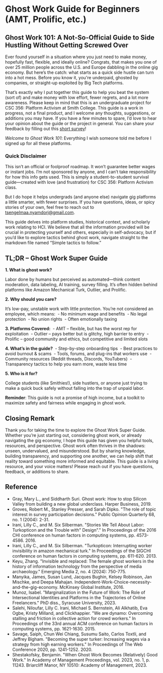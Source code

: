# Ghost Work Guide for Beginners (AMT, Prolific, etc.)
## Ghost Work 101: A Not-So-Official Guide to Side Hustling Without Getting Screwed Over

Ever found yourself in a situation where you just need to make money, hopefully fast, flexible, and ideally online? Congrats, that makes you one of over 25 million people across the U.S. and Europe dabbling in the online gig economy. But here’s the catch: what starts as a quick side hustle can turn into a hot mess. Before you know it, you're underpaid, ghosted by companies, or straight-up exploited by Big Tech platforms.

That’s exactly why I put together this guide to help you beat the system (sort of) and make money with low effort, fewer regrets, and a lot more awareness. Please keep in mind that this is an undergraduate project for CSC 356: Platform Activism at Smith College. This guide is a work in progress, not a final product, and I welcome any thoughts, suggestions, or additions you may have. If you have a few minutes to spare, I’d love to hear your opinion about the guide or the project in general. You can share your feedback by filling out this [short survey](https://forms.gle/pLBRTHKERqKytz9R6)!

*Welcome to Ghost Work 101*: Everything I wish someone told me before I signed up for all these platforms.

### Quick Disclaimer 

This isn’t an official or foolproof roadmap. It won’t guarantee better wages or instant jobs. I’m not sponsored by anyone, and I can’t take responsibility for how this info gets used. This is simply a student-to-student survival guide—created with love (and frustration) for CSC 356: Platform Activism class.

But I do hope it helps undergrads (and anyone else) navigate gig platforms a little smarter, with fewer surprises. If you have questions, ideas, or spicy stories of your own, feel free to reach out to <tsengelmaa.nyamdorj@gmail.com>.

This guide delves into platform studies, historical context, and scholarly work relating to HCI. We believe that all the information provided will be crucial in protecting yourself and others, especially in self-advocacy, but if you’d like to explore tactics behind ghost work, navigate straight to the markdown file named “Simple tactics to follow.”

## TL;DR – Ghost Work Super Guide

**1. What is ghost work?**
 
Labor done by humans but perceived as automated—think content moderation, data labeling, AI training, survey filling. It’s often hidden behind platforms like Amazon Mechanical Turk, Outlier, and Prolific.

**2. Why should you care?**

It’s low-pay, unstable work with little protection. You’re not considered an employee, which means:
&nbsp;- No minimum wage and benefits
&nbsp;- No legal protection
&nbsp;- No union rights
&nbsp;- Often emotionally taxing

**3. Platforms Covered:**
&nbsp;- AMT – flexible, but has the worst rep for exploitation
&nbsp;- Outlier – pays better but is glitchy, high barrier to entry
&nbsp;- Prolific – good community and ethics, but competitive and limited slots

**4. What’s in the guide?**
&nbsp;- Step-by-step onboarding tips
&nbsp;- Best practices to avoid burnout & scams
&nbsp;- Tools, forums, and plug-ins that workers use
&nbsp;- Community resources (Reddit threads, Discords, YouTubers)
&nbsp;- Transparency tactics to help you earn more, waste less time

**5. Who is it for?**

College students (like Smithies!), side hustlers, or anyone just trying to make a quick buck safely without falling into the trap of unpaid labor.

**Reminder**: This guide is not a promise of high income, but a toolkit to maximize safety and fairness while engaging in ghost work.

## Closing Remark

Thank you for taking the time to explore the Ghost Work Super Guide. Whether you’re just starting out, considering ghost work, or already navigating the gig economy, I hope this guide has given you helpful tools, resources, and perspective. Ghost work often thrives in the shadows: unseen, undervalued, and misunderstood. But by sharing knowledge, building transparency, and supporting one another, we can help shift that reality toward something more informed and equitable. This guide is a living resource, and your voice matters! Please reach out if you have questions, feedback, or additions to share. 

## Reference

- Gray, Mary L., and Siddharth Suri. Ghost work: How to stop Silicon Valley from building a new global underclass. Harper Business, 2019.
- Groves, Robert M., Stanley Presser, and Sarah Dipko. "The role of topic interest in survey participation decisions." Public Opinion Quarterly 68, no. 1 (2004): 2-31.
- Irani, Lilly C., and M. Six Silberman. "Stories We Tell About Labor: Turkopticon and the Trouble with" Design"." In Proceedings of the 2016 CHI conference on human factors in computing systems, pp. 4573-4586. 2016.
- Irani, Lilly C., and M. Six Silberman. "Turkopticon: Interrupting worker invisibility in amazon mechanical turk." In Proceedings of the SIGCHI conference on human factors in computing systems, pp. 611-620. 2013.
- Keyu, Zhang. "Invisible and replaced: The female ghost workers in the history of information technology from the perspective of media archaeology." Emerging Media 2, no. 4 (2024): 750-775.
- Manyika, James, Susan Lund, Jacques Bughin, Kelsey Robinson, Jan Mischke, and Deepa Mahajan. Independent-Work-Choice-necessity-and-the-gig-economy. McKinsey Global Institute, 2016.
- Munoz, Isabel. "Marginalization in the Future of Work: The Role of Intersectional Identities and Platforms in the Trajectories of Online Freelancers." PhD diss., Syracuse University, 2023.
- Salehi, Niloufar, Lilly C. Irani, Michael S. Bernstein, Ali Alkhatib, Eva Ogbe, Kristy Milland, and Clickhappier. "We are dynamo: Overcoming stalling and friction in collective action for crowd workers." In Proceedings of the 33rd annual ACM conference on human factors in computing systems, pp. 1621-1630. 2015.
- Savage, Saiph, Chun Wei Chiang, Susumu Saito, Carlos Toxtli, and Jeffrey Bigham. "Becoming the super turker: Increasing wages via a strategy from high earning workers." In Proceedings of The Web Conference 2020, pp. 1241-1252. 2020.
- Shestakofsky, Benjamin. "When Ghost Work Becomes (Relatively) Good Work." In Academy of Management Proceedings, vol. 2023, no. 1, p. 11243. Briarcliff Manor, NY 10510: Academy of Management, 2023.
